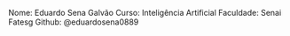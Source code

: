 Nome: Eduardo Sena Galvão
Curso: Inteligência Artificial
Faculdade: Senai Fatesg
Github: @eduardosena0889
